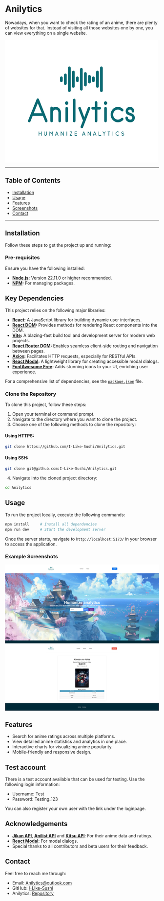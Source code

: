# Anilytics

Nowadays, when you want to check the rating of an anime, there are plenty of websites for that. Instead of visiting all those websites one by one, you can view everything on a single website.

<img src="./src/assets/logo/AnilyticsLogo.png" alt="Alt Text" width="500" height="400">

---

## Table of Contents

- [Installation](#installation)
- [Usage](#usage)
- [Features](#features)
- [Screenshots](#screenshots)
- [Contact](#contact)

---

## Installation

Follow these steps to get the project up and running:

### Pre-requisites

Ensure you have the following installed:
- **[Node.js](https://nodejs.org/):** Version 22.11.0 or higher recommended.
- **[NPM](https://www.npmjs.com/):** For managing packages.

## Key Dependencies

This project relies on the following major libraries:

- **[React](https://reactjs.org/):** A JavaScript library for building dynamic user interfaces.
- **[React DOM](https://reactjs.org/docs/react-dom.html):** Provides methods for rendering React components into the DOM.
- **[Vite](https://vitejs.dev/):** A blazing-fast build tool and development server for modern web projects.
- **[React Router DOM](https://reactrouter.com/):** Enables seamless client-side routing and navigation between pages.
- **[Axios](https://axios-http.com/):** Facilitates HTTP requests, especially for RESTful APIs.
- **[React Modal](https://github.com/reactjs/react-modal):** A lightweight library for creating accessible modal dialogs.
- **[FontAwesome Free](https://fontawesome.com/):** Adds stunning icons to your UI, enriching user experience.

For a comprehensive list of dependencies, see the [`package.json`](./package.json) file.

### Clone the Repository

To clone this project, follow these steps:

1. Open your terminal or command prompt.
2. Navigate to the directory where you want to clone the project.
3. Choose one of the following methods to clone the repository:

#### Using HTTPS:
```bash
git clone https://github.com/I-Like-Sushi/Anilytics.git
```

#### Using SSH:
```bash
git clone git@github.com:I-Like-Sushi/Anilytics.git
```

4. Navigate into the cloned project directory:
```bash
cd Anilytics
```

## Usage
To run the project locally, execute the following commands:
```bash
npm install     # Install all dependencies
npm run dev     # Start the development server
```

Once the server starts, navigate to `http://localhost:5173/` in your browser to access the application.

### Example Screenshots
![Homepage Screenshot](./src/assets/screenshots/homepage.webp)
![Details Screenshot](./src/assets/screenshots/detailsScreenshot.png)

## Features
- Search for anime ratings across multiple platforms.
- View detailed anime statistics and analytics in one place.
- Interactive charts for visualizing anime popularity.
- Mobile-friendly and responsive design.

## Test account
There is a test account available that can be used for testing. Use the following login information:
- Username: Test
- Password: Testing_123

You can also register your own user with the link under the loginpage.

## Acknowledgements
- **[Jikan API](https://jikan.moe/)**, **[Anilist API](https://docs.anilist.co/)** and **[Kitsu API](https://kitsu.docs.apiary.io/)**:  For their anime data and ratings.
- **[React Modal](https://github.com/reactjs/react-modal):** For modal dialogs.
- Special thanks to all contributors and beta users for their feedback.

## Contact
Feel free to reach me through:
- Email: [Anilytics@outlook.com](mailto:Anilytics@outlook.com)
- GitHub: [I-Like-Sushi](https://github.com/I-Like-Sushi)
- Anilytics: [Repository](https://github.com/I-Like-Sushi/Anilytics)